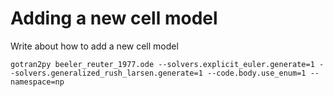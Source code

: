 # Adding a new cell model

Write about how to add a new cell model


```
gotran2py beeler_reuter_1977.ode --solvers.explicit_euler.generate=1 --solvers.generalized_rush_larsen.generate=1 --code.body.use_enum=1 --namespace=np
```
